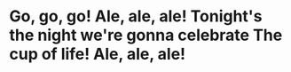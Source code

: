 
#  Go, go, go! Ale, ale, ale! Tonight's the night we're gonna celebrate The cup of life! Ale, ale, ale!

 
 
